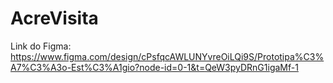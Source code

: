 # AcreVisita

Link do Figma: https://www.figma.com/design/cPsfqcAWLUNYvreOiLQi9S/Prototipa%C3%A7%C3%A3o-Est%C3%A1gio?node-id=0-1&t=QeW3pyDRnG1igaMf-1

